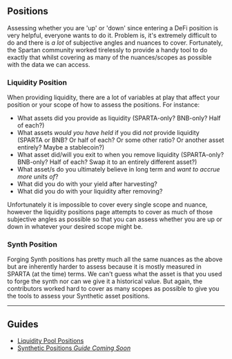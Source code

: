 ## Positions

Assessing whether you are 'up' or 'down' since entering a DeFi position is very helpful, everyone wants to do it. Problem is, it's extremely difficult to do and there is *a lot* of subjective angles and nuances to cover. Fortunately, the Spartan community worked tirelessly to provide a handy tool to do exactly that whilst covering as many of the nuances/scopes as possible with the data we can access.

### Liquidity Position

When providing liquidity, there are a lot of variables at play that affect your position or your scope of how to assess the positions. For instance:
- What assets did you provide as liquidity (SPARTA-only? BNB-only? Half of each?)
- What assets *would you have held* if you did *not* provide liquidity (SPARTA or BNB? Or half of each? Or some other ratio? Or another asset entirely? Maybe a stablecoin?)
- What asset did/will you exit to when you remove liquidity (SPARTA-only? BNB-only? Half of each? Swap it to an entirely different asset?)
- What asset/s do you ultimately believe in long term and *want to accrue more units of*?
- What did you do with your yield after harvesting?
- What did you do with your liquidity after removing?

Unfortunately it is impossible to cover every single scope and nuance, however the liquidity positions page attempts to cover as much of those subjective angles as possible so that you can assess whether you are up or down in whatever your desired scope might be.

### Synth Position

Forging Synth positions has pretty much all the same nuances as the above but are inherently harder to assess because it is mostly measured in SPARTA (at the time) terms. We can't guess what the asset is that you used to forge the synth nor can we give it a historical value. But again, the contributors worked hard to cover as many scopes as possible to give you the tools to assess your Synthetic asset positions.

---

## Guides

- [Liquidity Pool Positions](/guides/positions/liquidity.md)
- [Synthetic Positions _Guide Coming Soon_](/positions?id=guides)

